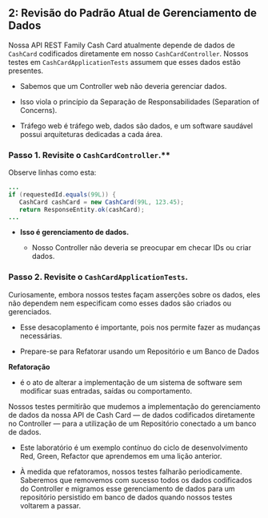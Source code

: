 ## 2: Revisão do Padrão Atual de Gerenciamento de Dados

Nossa API REST Family Cash Card atualmente depende de dados de `CashCard` codificados diretamente em nosso `CashCardController`. Nossos testes em `CashCardApplicationTests` assumem que esses dados estão presentes.


  >>>


  - Sabemos que um Controller web não deveria gerenciar dados. 
   
  - Isso viola o princípio da Separação de Responsabilidades (Separation of Concerns). 
   
  - Tráfego web é tráfego web, dados são dados, e um software saudável possui arquiteturas dedicadas a cada área.


  >>>


### Passo 1. Revisite o `CashCardController`.**

Observe linhas como esta:


  ```java
  ...
  if (requestedId.equals(99L)) {
     CashCard cashCard = new CashCard(99L, 123.45);
     return ResponseEntity.ok(cashCard);
  ...
  ```


  - **Isso é gerenciamento de dados.** 
  

    >>>

    - Nosso Controller não deveria se preocupar em checar IDs ou criar dados.

    >>>



### Passo 2. Revisite o `CashCardApplicationTests`.

Curiosamente, embora nossos testes façam asserções sobre os dados, eles não dependem nem especificam como esses dados são criados ou gerenciados.


  - Esse desacoplamento é importante, pois nos permite fazer as mudanças necessárias.


  - Prepare-se para Refatorar usando um Repositório e um Banco de Dados


**Refatoração** 
  
  >>>

  - é o ato de alterar a implementação de um sistema de software sem modificar suas entradas, saídas ou comportamento.

  >>>


Nossos testes permitirão que mudemos a implementação do gerenciamento de dados da nossa API de Cash Card — de dados codificados diretamente no Controller — para a utilização de um Repositório conectado a um banco de dados.

  >>>


  - Este laboratório é um exemplo contínuo do ciclo de desenvolvimento Red, Green, Refactor que aprendemos em uma lição anterior.


  - À medida que refatoramos, nossos testes falharão periodicamente. Saberemos que removemos com sucesso todos os dados codificados do Controller e migramos esse gerenciamento de dados para um repositório persistido em banco de dados quando nossos testes voltarem a passar.


  >>>